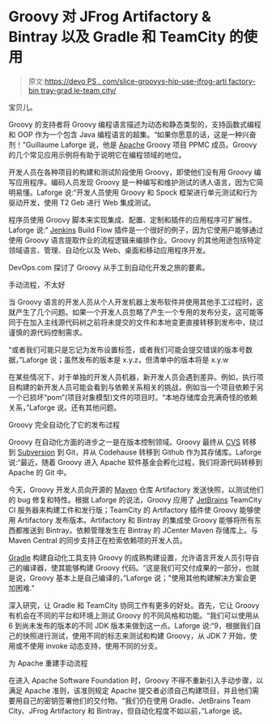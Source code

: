 # Groovy 对 JFrog Artifactory & Bintray 以及 Gradle 和 TeamCity 的使用

> 原文:[https://devo PS . com/slice-groovys-hip-use-jfrog-arti factory-bin tray-grad le-team city/](https://devops.com/slice-groovys-hip-use-jfrog-artifactory-bintray-gradle-teamcity/)

宝贝儿。

Groovy 的支持者将 Groovy 编程语言描述为动态和静态类型的，支持函数式编程和 OOP 作为一个包含 Java 编程语言的超集。“如果你愿意的话，这是一种兴奋剂！”Guillaume Laforge 说，他是 [Apache](https://www.apache.org/) Groovy 项目 PPMC 成员。Groovy 的几个常见应用示例将有助于说明它在编程领域的地位。

开发人员在各种项目的构建和测试阶段使用 Groovy，即使他们没有用 Groovy 编写应用程序。编码人员发现 Groovy 是一种编写和维护测试的诱人语言，因为它简明易懂。Laforge 说:“开发人员使用 Groovy 和 Spock 框架进行单元测试和行为驱动开发，使用 T2 Geb 进行 Web 集成测试。

程序员使用 Groovy 脚本来实现集成、配置、定制和插件的应用程序可扩展性。Laforge 说:“ [Jenkins](https://jenkins-ci.org/) Build Flow 插件是一个很好的例子，因为它使用户能够通过使用 Groovy 语言提取作业的流程逻辑来编排作业。Groovy 的其他用途包括特定领域语言、管理、自动化以及 Web、桌面和移动应用程序开发。

DevOps.com 探讨了 Groovy 从手工到自动化开发之旅的要素。

手动流程，不太好

当 Groovy 语言的开发人员从个人开发机器上发布软件并使用其他手工过程时，这就产生了几个问题。如果一个开发人员忽略了产生一个专用的发布分支，这可能等同于在加入主线源代码树之前将未提交的文件和本地变更直接转移到发布中，绕过谨慎的源代码控制需求。

“或者我们可能只是忘记为发布设置标签，或者我们可能会提交错误的版本号数据，”Laforge 说；虽然发布的版本是 x.y.z，但清单中的版本将是 x.y.w

在某些情况下，对于单独的开发人员机器，新开发人员会遇到差异。例如，执行项目构建的新开发人员可能会看到与依赖关系相关的挑战，例如当一个项目依赖于另一个已损坏“pom”(项目对象模型)文件的项目时。“本地存储库会充满奇怪的依赖关系，”Laforge 说。还有其他问题。

Groovy 完全自动化了它的发布过程

Groovy 在自动化方面的进步之一是在版本控制领域。Groovy 最终从 [CVS](https://www.nongnu.org/cvs/) 转移到 [Subversion](https://subversion.apache.org/) 到 Git，并从 Codehause 转移到 Github 作为其存储库。Laforge 说:“最近，随着 Groovy 进入 Apache 软件基金会孵化过程，我们将源代码转移到 Apache 的 Git 中。

今天，Groovy 开发人员向开源的 [Maven](https://maven.apache.org/) 仓库 Artifactory 发送快照，以测试他们的 bug 修复和特性。根据 Laforge 的说法，Groovy 应用了 [JetBrains](https://www.jetbrains.com/) TeamCity CI 服务器来构建工件和发行版；TeamCity 的 Artifactory 插件使 Groovy 能够使用 Artifactory 发布版本。Artifactory 和 Bintray 的集成使 Groovy 能够将所有东西都推送到 Bintray。依赖管理发生在 Bintray 的 JCenter Maven 存储库上。与 Maven Central 的同步支持正在检索依赖项的开发人员。

[Gradle](https://gradle.org/) 构建自动化工具支持 Groovy 的成熟构建设置，允许语言开发人员引导自己的编译器，使其能够构建 Groovy 代码。“这是我们可交付成果的一部分，也就是说，Groovy 基本上是自己编译的，”Laforge 说；"使用其他构建解决方案会更加困难."

深入研究，让 Gradle 和 TeamCity 协同工作有更多的好处。首先，它让 Groovy 有机会在不同的平台和环境上测试 Groovy 的不同风格和功能。“我们可以使用从 6 到尚未发布的版本的不同 JDK 版本来做到这一点。Laforge 说:“9，根据我们自己的快照进行测试，使用不同的标志来测试和构建 Groovy，从 JDK 7 开始，使用或不使用 invoke 动态支持，使用不同的分支。

为 Apache 重建手动流程

在进入 Apache Software Foundation 时，Groovy 不得不重新引入手动步骤，以满足 Apache 准则，该准则规定 Apache 提交者必须自己构建项目，并且他们需要用自己的密钥签署他们的交付物。“我们仍在使用 Gradle、JetBrains Team City、JFrog Artifactory 和 Bintray，但自动化程度不如以前，”Laforge 说。